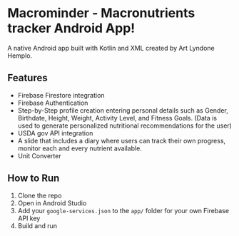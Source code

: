 # Macrominder - Macronutrients tracker Android App!

A native Android app built with Kotlin and XML created by Art Lyndone Hemplo.

## Features
- Firebase Firestore integration
- Firebase Authentication
- Step-by-Step profile creation entering personal details such as Gender, Birthdate, Height, Weight, Activity Level, and Fitness Goals. (Data is used to generate personalized nutritional recommendations for the user)
- USDA gov API integration
- A slide that includes a diary where users can track their own progress, monitor each and every nutrient available.
- Unit Converter

## How to Run
1. Clone the repo
2. Open in Android Studio
3. Add your `google-services.json` to the `app/` folder for your own Firebase API key
4. Build and run
